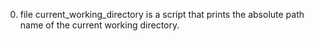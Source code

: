 0. file current_working_directory is a script that prints the absolute path name of the current working directory.
